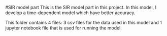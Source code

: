 #SIR model part
This is the SIR model part in this project. In this model, I develop a time-dependent model which have better accuracy.

This folder contains 4 files: 3 csv files for the data used in this model and 1 jupyter notebook file that is used for running the model.
